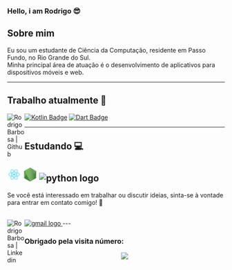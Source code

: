 ### Hello, i am Rodrigo 😎

## Sobre mim 
Eu sou um estudante de Ciência da Computação, residente em Passo Fundo, no Rio Grande do Sul.<br>
Minha principal área de atuação é o desenvolvimento de aplicativos para dispositivos móveis e web.<br>

---
## Trabalho atualmente 📱 
[![Kotlin Badge](https://img.shields.io/badge/Kotlin-0095D5?&style=for-the-badge&logo=kotlin&logoColor=white)](https://kotlinlang.org/) [![Dart Badge](https://img.shields.io/badge/Dart-0175C2?style=for-the-badge&logo=dart&logoColor=white)](https://dart.dev/)  <img align="left" alt="Rodrigo Barbosa | Github" width="40px" src="https://cdn.jsdelivr.net/gh/devicons/devicon/icons/mongodb/mongodb-original.svg" />

---
## Estudando 💻 
<code><img height="32" src="https://raw.githubusercontent.com/github/explore/80688e429a7d4ef2fca1e82350fe8e3517d3494d/topics/react/react.png" alt="React"/></code> 
<code><img height="32" src="https://raw.githubusercontent.com/github/explore/80688e429a7d4ef2fca1e82350fe8e3517d3494d/topics/nodejs/nodejs.png" alt="Nodejs"/></code>
<img src="https://cdn.jsdelivr.net/gh/devicons/devicon/icons/python/python-original.svg" height="40" width="52" alt="python logo"  />
---
<p align="left">
 Se você está interessado em trabalhar ou discutir ideias, sinta-se à vontade para entrar em contato comigo! 💌
</p>
<br>
 <a href="https://br.linkedin.com/in/rodrigopereirabarbosa2002/">
  <img align="left" alt="Rodrigo Barbosa | Linkedin" width="40px" src="https://raw.github.com/marcelo-marcal/marcelo-marcal/main/imgs/linkedin.png" />
</a>
 <a href="https://mail.google.com/mail/u/0/#inbox?compose=CllgCHrjDvVpNMvMLXBNJxBpmKXPmPNBLVCxjBDrmhwfVvWffhrJVxnNWCLxSJKLLzPKDsLRrbV" target="_blank">
    <img src="https://raw.githubusercontent.com/maurodesouza/profile-readme-generator/master/src/assets/icons/social/gmail/default.svg" width="52" height="40" alt="gmail logo"  />
  </a>
  ---
 <h3> Obrigado pela visita número:</h3>
<div align="center">
  <img src="https://profile-counter.glitch.me/Rodrigobarb/count.svg?"  />
</div>
